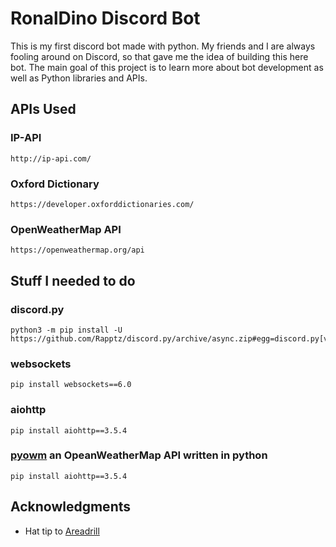 # RonalDino Discord Bot

This is my first discord bot made with python. My friends and I are always fooling around on Discord, so that gave me the idea of building this here bot. The main goal of this project is to learn more about bot development as well as Python libraries and APIs.

## APIs Used

### IP-API
```
http://ip-api.com/
```

### Oxford Dictionary
```
https://developer.oxforddictionaries.com/
```

### OpenWeatherMap API
```
https://openweathermap.org/api
```

## Stuff I needed to do

### <span>discord.py</span>
```
python3 -m pip install -U https://github.com/Rapptz/discord.py/archive/async.zip#egg=discord.py[voice]
```

### websockets

```
pip install websockets==6.0
```

### aiohttp

```
pip install aiohttp==3.5.4
```

### [pyowm](https://github.com/csparpa/pyowm) an OpeanWeatherMap API written in python

```
pip install aiohttp==3.5.4
```

## Acknowledgments

* Hat tip to [Areadrill](https://github.com/Areadrill)